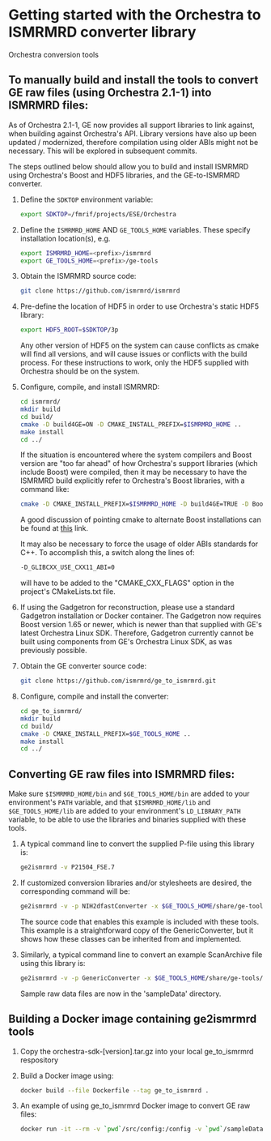 # Getting started with the Orchestra to ISMRMRD converter library

Orchestra conversion tools

## To manually build and install the tools to convert GE raw files (using Orchestra 2.1-1) into ISMRMRD files:

   As of Orchestra 2.1-1, GE now provides all support libraries to link against, when building
   against Orchestra's API. Library versions have also up been updated / modernized, therefore
   compilation using older ABIs might not be necessary.  This will be explored in subsequent
   commits.

   The steps outlined below should allow you to build and install ISMRMRD using Orchestra's
   Boost and HDF5 libraries, and the GE-to-ISMRMRD converter.

1.  Define the `SDKTOP` environment variable:

    ```bash
    export SDKTOP=/fmrif/projects/ESE/Orchestra
    ```

1. Define the `ISMRMRD_HOME` AND `GE_TOOLS_HOME` variables. These specify installation location(s), e.g.

    ```bash
    export ISMRMRD_HOME=<prefix>/ismrmrd
    export GE_TOOLS_HOME=<prefix>/ge-tools
    ```

1.  Obtain the ISMRMRD source code:

    ```bash
    git clone https://github.com/ismrmrd/ismrmrd
    ```

1.  Pre-define the location of HDF5 in order to use Orchestra's static HDF5 library:

    ```bash
    export HDF5_ROOT=$SDKTOP/3p
    ```

    Any other version of HDF5 on the system can cause conflicts as cmake will find all versions, and
    will cause issues or conflicts with the build process.  For these instructions to work, only the
    HDF5 supplied with Orchestra should be on the system.

1. Configure, compile, and install ISMRMRD:

    ```bash
    cd ismrmrd/
    mkdir build
    cd build/
    cmake -D build4GE=ON -D CMAKE_INSTALL_PREFIX=$ISMRMRD_HOME ..
    make install
    cd ../
    ```

   If the situation is encountered where the system compilers and Boost version are "too far ahead"
   of how Orchestra's support libraries (which include Boost) were compiled, then it may be necessary
   to have the ISMRMRD build explicitly refer to Orchestra's Boost libraries, with a command like:

   ```bash
   cmake -D CMAKE_INSTALL_PREFIX=$ISMRMRD_HOME -D build4GE=TRUE -D Boost_NO_BOOST_CMAKE=TRUE -D Boost_NO_SYSTEM_PATHS=TRUE ..
   ```

   A good discussion of pointing cmake to alternate Boost installations can be found at [this](
   https://stackoverflow.com/questions/3016448/how-can-i-get-cmake-to-find-my-alternative-boost-installation)
   link.

   It may also be necessary to force the usage of older ABIs standards for C++.  To accomplish this,
   a switch along the lines of:

   ```bash
   -D_GLIBCXX_USE_CXX11_ABI=0
   ```

   will have to be added to the "CMAKE_CXX_FLAGS" option in the project's CMakeLists.txt file.

1. If using the Gadgetron for reconstruction, please use a standard Gadgetron installation or Docker
   container.  The Gadgetron now requires Boost version 1.65 or newer, which is newer than that
   supplied with GE's latest Orchestra Linux SDK.  Therefore, Gadgetron currently cannot be built
   using components from GE's Orchestra Linux SDK, as was previously possible.

1. Obtain the GE converter source code:

    ```bash
    git clone https://github.com/ismrmrd/ge_to_ismrmrd.git
    ```

1. Configure, compile and install the converter:

    ```bash
    cd ge_to_ismrmrd/
    mkdir build
    cd build/
    cmake -D CMAKE_INSTALL_PREFIX=$GE_TOOLS_HOME ..
    make install
    cd ../
    ```

## Converting GE raw files into ISMRMRD files:

Make sure `$ISMRMRD_HOME/bin` and `$GE_TOOLS_HOME/bin` are added to your environment's `PATH` variable,
   and that `$ISMRMRD_HOME/lib` and `$GE_TOOLS_HOME/lib` are added to your environment's `LD_LIBRARY_PATH`
   variable, to be able to use the libraries and binaries supplied with these tools.

1. A typical command line to convert the supplied P-file using this library is:

   ```bash
   ge2ismrmrd -v P21504_FSE.7
   ```

1. If customized conversion libraries and/or stylesheets are desired, the corresponding command will be:

   ```bash
   ge2ismrmrd -v -p NIH2dfastConverter -x $GE_TOOLS_HOME/share/ge-tools/config/default.xsl P21504_FSE.7
   ```

   The source code that enables this example is included with these tools. This example is a straightforward
   copy of the GenericConverter, but it shows how these classes can be inherited from and implemented.

1. Similarly, a typical command line to convert an example ScanArchive file using this library is:

   ```bash
   ge2ismrmrd -v -p GenericConverter -x $GE_TOOLS_HOME/share/ge-tools/config/default.xsl ScanArchive_FSE.h5
   ```

   Sample raw data files are now in the 'sampleData' directory.

## Building a Docker image containing ge2ismrmrd tools

1. Copy the orchestra-sdk-[version].tar.gz into your local ge_to_ismrmrd respository

1. Build a Docker image using:

   ```bash
   docker build --file Dockerfile --tag ge_to_ismrmrd .
   ```

1. An example of using ge_to_ismrmrd Docker image to convert GE raw files:

    ```bash
    docker run -it --rm -v `pwd`/src/config:/config -v `pwd`/sampleData:/sampleData ge_to_ismrmrd ge2ismrmrd -v -p GenericConverter -x /config/default.xsl /sampleData/ScanArchive_FSE.h5 -o /sampleData/ismrmrd_FSE.h5
    ```
